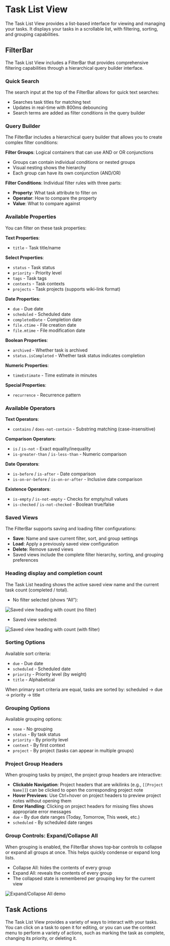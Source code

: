 # Task List View

The Task List View provides a list-based interface for viewing and managing your tasks. It displays your tasks in a scrollable list, with filtering, sorting, and grouping capabilities.

## FilterBar

The Task List View includes a FilterBar that provides comprehensive filtering capabilities through a hierarchical query builder interface.

### Quick Search

The search input at the top of the FilterBar allows for quick text searches:
- Searches task titles for matching text
- Updates in real-time with 800ms debouncing
- Search terms are added as filter conditions in the query builder

### Query Builder

The FilterBar includes a hierarchical query builder that allows you to create complex filter conditions:

**Filter Groups**: Logical containers that can use AND or OR conjunctions

- Groups can contain individual conditions or nested groups
- Visual nesting shows the hierarchy
- Each group can have its own conjunction (AND/OR)

**Filter Conditions**: Individual filter rules with three parts:

- **Property**: What task attribute to filter on
- **Operator**: How to compare the property
- **Value**: What to compare against

### Available Properties

You can filter on these task properties:

**Text Properties**:

- `title` - Task title/name

**Select Properties**:
- `status` - Task status
- `priority` - Priority level
- `tags` - Task tags
- `contexts` - Task contexts
- `projects` - Task projects (supports wiki-link format)

**Date Properties**:
- `due` - Due date
- `scheduled` - Scheduled date
- `completedDate` - Completion date
- `file.ctime` - File creation date
- `file.mtime` - File modification date

**Boolean Properties**:
- `archived` - Whether task is archived
- `status.isCompleted` - Whether task status indicates completion

**Numeric Properties**:
- `timeEstimate` - Time estimate in minutes

**Special Properties**:
- `recurrence` - Recurrence pattern

### Available Operators

**Text Operators**:
- `contains` / `does-not-contain` - Substring matching (case-insensitive)

**Comparison Operators**:
- `is` / `is-not` - Exact equality/inequality
- `is-greater-than` / `is-less-than` - Numeric comparison

**Date Operators**:
- `is-before` / `is-after` - Date comparison
- `is-on-or-before` / `is-on-or-after` - Inclusive date comparison

**Existence Operators**:
- `is-empty` / `is-not-empty` - Checks for empty/null values
- `is-checked` / `is-not-checked` - Boolean true/false

### Saved Views

The FilterBar supports saving and loading filter configurations:
- **Save**: Name and save current filter, sort, and group settings
- **Load**: Apply a previously saved view configuration
- **Delete**: Remove saved views
- Saved views include the complete filter hierarchy, sorting, and grouping preferences


### Heading display and completion count

The Task List heading shows the active saved view name and the current task count (completed / total).

- No filter selected (shows “All”):

![Saved view heading with count (no filter)](../assets/tasklist_filter_name+count_no_filter.png)

- Saved view selected:

![Saved view heading with count (with filter)](../assets/tasklist_filter_name+count_with_filter.png)

### Sorting Options

Available sort criteria:
- `due` - Due date
- `scheduled` - Scheduled date
- `priority` - Priority level (by weight)
- `title` - Alphabetical

When primary sort criteria are equal, tasks are sorted by: scheduled → due → priority → title

### Grouping Options

Available grouping options:
- `none` - No grouping
- `status` - By task status
- `priority` - By priority level
- `context` - By first context
- `project` - By project (tasks can appear in multiple groups)

### Project Group Headers

When grouping tasks by project, the project group headers are interactive:
- **Clickable Navigation**: Project headers that are wikilinks (e.g., `[[Project Name]]`) can be clicked to open the corresponding project note
- **Hover Previews**: Use Ctrl+hover on project headers to preview project notes without opening them
- **Error Handling**: Clicking on project headers for missing files shows appropriate error messages
- `due` - By due date ranges (Today, Tomorrow, This week, etc.)
- `scheduled` - By scheduled date ranges


### Group Controls: Expand/Collapse All

When grouping is enabled, the FilterBar shows top‑bar controls to collapse or expand all groups at once. This helps quickly condense or expand long lists.

- Collapse All: hides the contents of every group
- Expand All: reveals the contents of every group
- The collapsed state is remembered per grouping key for the current view

![Expand/Collapse All demo](../assets/collapse-expand-all-buttons.gif)

## Task Actions

The Task List View provides a variety of ways to interact with your tasks. You can click on a task to open it for editing, or you can use the context menu to perform a variety of actions, such as marking the task as complete, changing its priority, or deleting it.
